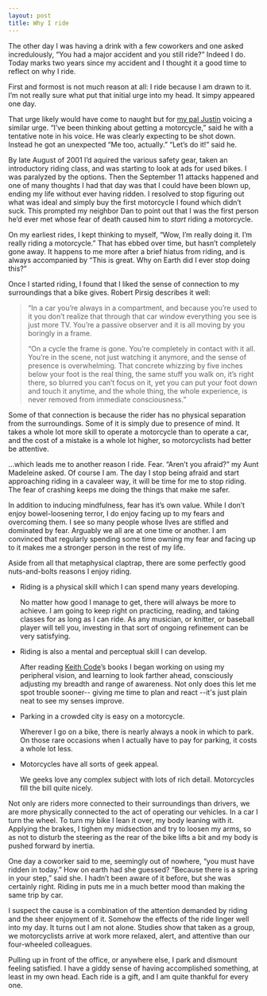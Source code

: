 ```yaml
---
layout: post
title: Why I ride
---
```


The other day I was having a drink with a few coworkers and one asked incredulously, &#8220;You had a major accident and you still ride?&#8221;  Indeed I do.   Today marks two years since my accident and I thought it a good time to reflect on why I ride.

First and formost is not much reason at all: I ride because I am drawn to it.  I&#8217;m not really sure what put that initial urge into my head.  It simpy appeared one day.

That urge likely would have come to naught but for [my pal Justin](http://twitter.com/#!/chewbaccajones) voicing a similar urge.  &#8220;I&#8217;ve been thinking about getting a motorcycle,&#8221; said he with a tentative note in his voice.  He was clearly expecting to be shot down. Instead he got an unexpected &#8220;Me too, actually.&#8221;  &#8220;Let&#8217;s do it!&#8221; said he.

By late August of 2001 I&#8217;d aquired the various safety gear, taken an introductory riding class, and was starting to look at ads for used bikes.  I was paralyzed by the options.  Then the September 11 attacks happened and one of many thoughts I had that day was that I could have been blown up, ending my life without ever having ridden.  I resolved to stop figuring out what was ideal and simply buy the first motorcycle I found which didn&#8217;t suck.  This prompted my neighbor Dan to point out that I was the first person he&#8217;d ever met whose fear of death caused him to <em>start</em> riding a motorcycle.

On my earliest rides, I kept thinking to myself, &#8220;Wow, I&#8217;m really doing it.  I&#8217;m really riding a motorcycle.&#8221;  That has ebbed over time, but hasn&#8217;t completely gone away.  It happens to me more after a brief hiatus from riding, and is always accompanied by &#8220;This is great.  Why on Earth did I ever stop doing this?&#8221;

Once I started riding, I found that I liked the sense of connection to my surroundings that a bike gives.  Robert Pirsig describes it well:

<blockquote> &#8220;In a car you&#8217;re always in a compartment, and because you&#8217;re used to it you don&#8217;t realize that through that car window everything you see is just more TV. You&#8217;re a passive observer and it is all moving by you boringly in a frame.

&#8220;On a cycle the frame is gone. You&#8217;re completely in contact with it all. You&#8217;re in the scene, not just watching it anymore, and the sense of presence is overwhelming. That concrete whizzing by five inches below your foot is the real thing, the same stuff you walk on, it&#8217;s right there, so blurred you can&#8217;t focus on it, yet you can put your foot down and touch it anytime, and the whole thing, the whole experience, is never removed from immediate consciousness.&#8221; </blockquote>
Some of that connection is because the rider has no physical separation from the surroundings.  Some of it is simply due to presence of mind.  It takes a whole lot more skill to operate a motorcycle than to operate a car, and the cost of a mistake is a whole lot higher, so motorcyclists had better be attentive.

...which leads me to another reason I ride.  Fear.  &#8220;Aren&#8217;t you afraid?&#8221; my Aunt Madeleine asked.  Of course I am.  The day I stop being afraid and start approaching riding in a cavaleer way, it will be time for me to stop riding.  The fear of crashing keeps me doing the things that make me safer.

In addition to inducing mindfulness, fear has it&#8217;s own value. While I don&#8217;t enjoy bowel-loosening terror, I do enjoy facing up to my fears and overcoming them.  I see so many people whose llves are stifled and dominated by fear. Arguably we all are at one time or another.  I am convinced that regularly spending some time owning my fear and facing up to it makes me a stronger person in the rest of my life.

Aside from all that metaphysical claptrap, there are some perfectly good nuts-and-bolts reasons I enjoy riding.

<ul>
 <li>Riding is a physical skill which I can spend many years developing.

No matter how good I manage to get, there will always be more to achieve.  I am going to keep right on practicing, reading, and taking classes for as long as I can ride.  As any musician, or knitter, or baseball player will tell you, investing in that sort of ongoing refinement can be very satisfying.

<li>Riding is also a mental and perceptual skill I can develop.

After reading <a href="http://www.amazon.com/exec/obidos/search-handle-url/index=books&amp;field-author=Keith%20Code/002-1638776-9327220">Keith Code</a>&#8217;s books I began working on using my peripheral vision, and learning to look farther ahead, consciously adjusting my breadth and range of awareness.  Not only does this let me spot trouble sooner-- giving me time to plan and react --it's just plain neat to see my senses improve.

<li>Parking in a crowded city is easy on a motorcycle.

Wherever I go on a bike, there is nearly always a nook in which to park.  On those rare occasions when I actually have to pay for parking, it costs a whole lot less.

<li>Motorcycles have all sorts of geek appeal.

We geeks love any complex subject with lots of rich detail.  Motorcycles fill the bill quite nicely. </ul>

Not only are riders more connected to their surroundings than drivers, we are more physically connected to the act of operating our vehicles.  In a car I turn the wheel.  To turn my bike I lean it over, my body leaning with it.  Applying the brakes, I tighen my midsection and try to loosen my arms, so as not to disturb the steering as the rear of the bike lifts a bit and my body is pushed forward by inertia.

One day a coworker said to me, seemingly out of nowhere, &#8220;you must have ridden in today.&#8221;  How on earth had she guessed? &#8220;Because there is a spring in your step,&#8221; said she.  I hadn&#8217;t been aware of it before, but she was certainly right.  Riding in puts me in a much better mood than making the same trip by car.

I suspect the cause is a combination of the attention demanded by riding and the sheer enjoyment of it.  Somehow the effects of the ride linger well into my day.  It turns out I am not alone.  Studies show that taken as a group, we motorcyclists arrive at work more relaxed, alert, and attentive than our four-wheeled colleagues.

Pulling up in front of the office, or anywhere else, I park and dismount feeling satisfied.  I have a giddy sense of having accomplished something, at least in my own head.  Each ride is a gift, and I am quite thankful for every one.</lj-cut>